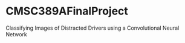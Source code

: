 # CMSC389AFinalProject
Classifying Images of Distracted Drivers using a Convolutional Neural Network
